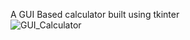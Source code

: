 A GUI Based calculator built using tkinter
<Br>
![GUI_Calculator](https://user-images.githubusercontent.com/87539140/203974221-caeb3cbe-1c71-48f9-8e2a-1e1783a659a0.png)